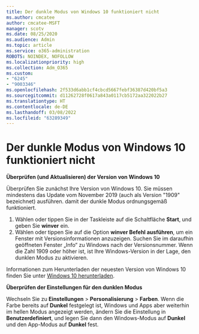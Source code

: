 ```yaml
---
title: Der dunkle Modus von Windows 10 funktioniert nicht
ms.author: cmcatee
author: cmcatee-MSFT
manager: scotv
ms.date: 08/25/2020
ms.audience: Admin
ms.topic: article
ms.service: o365-administration
ROBOTS: NOINDEX, NOFOLLOW
ms.localizationpriority: high
ms.collection: Adm_O365
ms.custom:
- "6245"
- "9003346"
ms.openlocfilehash: 2f533d6abb1cf4cbcd5667febf36387d420bf5a3
ms.sourcegitcommit: d11262728f0617a843a0117cb5172aa322022b27
ms.translationtype: HT
ms.contentlocale: de-DE
ms.lasthandoff: 03/08/2022
ms.locfileid: "63289349"
---
```

# <a name="windows-10-dark-mode-does-not-work"></a>Der dunkle Modus von Windows 10 funktioniert nicht

**Überprüfen (und Aktualisieren) der Version von Windows 10**

Überprüfen Sie zunächst Ihre Version von Windows 10. Sie müssen mindestens das Update vom November 2019 (auch als Version "1909" bezeichnet) ausführen. damit der dunkle Modus ordnungsgemäß funktioniert.  

1. Wählen oder tippen Sie in der Taskleiste auf die Schaltfläche **Start**, und geben Sie **winver** ein. 
2. Wählen oder tippen Sie auf die Option **winver Befehl ausführen**, um ein Fenster mit Versionsinformationen anzuzeigen.
    Suchen Sie im daraufhin geöffneten Fenster „Info“ zu Windows nach der Versionsnummer. Wenn die Zahl 1909 oder höher ist, ist Ihre Windows-Version in der Lage, den dunklen Modus zu aktivieren.

Informationen zum Herunterladen der neuesten Version von Windows 10 finden Sie unter [Windows 10 herunterladen](https://www.microsoft.com/software-download/windows10).

**Überprüfen der Einstellungen für den dunklen Modus**

Wechseln Sie zu **Einstellungen** > **Personalisierung** > **Farben**. Wenn die Farbe bereits auf **Dunkel** festgelegt ist, Windows und Apps aber weiterhin im hellen Modus angezeigt werden, ändern Sie die Einstellung in **Benutzerdefiniert**, und legen Sie dann den Windows-Modus auf **Dunkel** und den App-Modus auf **Dunkel** fest.